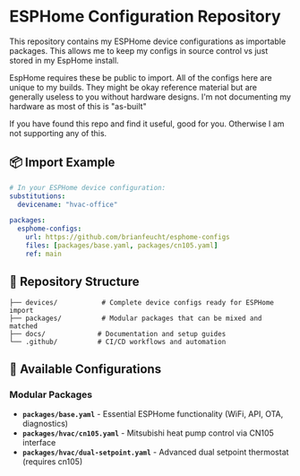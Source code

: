 # ESPHome Configuration Repository

This repository contains my ESPHome device configurations as importable packages.  This allows me to keep my configs in source control vs just stored in my EspHome install.

EspHome requires these be public to import.  All of the configs here are unique to my builds.  They might be okay reference material but are generally useless to you without hardware designs.  I'm not documenting my hardware as most of this is "as-built"

If you have found this repo and find it useful, good for you.  Otherwise I am not supporting any of this.

## 📦 Import Example

```yaml
# In your ESPHome device configuration:
substitutions:
  devicename: "hvac-office"

packages:
  esphome-configs:
    url: https://github.com/brianfeucht/esphome-configs
    files: [packages/base.yaml, packages/cn105.yaml]
    ref: main
```

## 📁 Repository Structure

```
├── devices/           # Complete device configs ready for ESPHome import
├── packages/          # Modular packages that can be mixed and matched
├── docs/             # Documentation and setup guides
└── .github/          # CI/CD workflows and automation
```

## 🎯 Available Configurations

### Modular Packages
- **`packages/base.yaml`** - Essential ESPHome functionality (WiFi, API, OTA, diagnostics)
- **`packages/hvac/cn105.yaml`** - Mitsubishi heat pump control via CN105 interface
- **`packages/hvac/dual-setpoint.yaml`** - Advanced dual setpoint thermostat (requires cn105)

